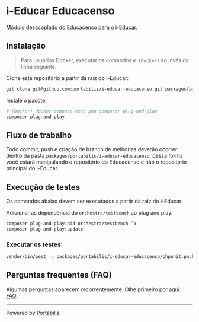 # i-Educar Educacenso

Módulo desacoplado do Educacenso para o [i-Educar](https://github.com/portabilis/i-educar).

## Instalação

> Para usuários Docker, executar os comandos `# (Docker)` ao invés da linha seguinte.

Clone este repositório a partir da raiz do i-Educar:

```bash
git clone git@github.com:portabilis/i-educar-educacenso.git packages/portabilis/i-educar-educacenso
```

Instale o pacote:

```bash
# (Docker) docker-compose exec php composer plug-and-play
composer plug-and-play
```

## Fluxo de trabalho

Todo commit, push e criação de branch de melhorias deverão ocorrer dentro da pasta
`packages/portabilis/i-educar-educacenso`, dessa forma você estará manipulando o 
repositório do Educacenso e não o repositório principal do i-Educar.

## Execução de testes

Os comandos abaixo devem ser executados a partir da raiz do i-Educar.

Adicionar as dependência do `orchestra/testbench` ao plug and play.

```bash
composer plug-and-play:add orchestra/testbench ^9
composer plug-and-play:update
```

### Executar os testes:

```bash
vendor/bin/pest -c packages/portabilis/i-educar-educacenso/phpunit.package.xml --test-directory=packages/portabilis/i-educar-educacenso/tests
``` 

## Perguntas frequentes (FAQ)

Algumas perguntas aparecem recorrentemente. Olhe primeiro por aqui:
[FAQ](https://github.com/portabilis/i-educar-website/blob/master/docs/faq.md).

---

Powered by [Portábilis](https://portabilis.com.br/).
